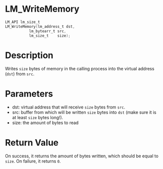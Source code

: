 # LM_WriteMemory

```c
LM_API lm_size_t
LM_WriteMemory(lm_address_t dst,
           lm_bytearr_t src,
           lm_size_t    size);
```

# Description

Writes `size` bytes of memory in the calling process into the virtual address (`dst`) from `src`.

# Parameters

- dst: virtual address that will receive `size` bytes from `src`.
- src: buffer from which will be written `size` bytes into `dst` (make sure it is at least `size` bytes long!).
- size: the amount of bytes to read

# Return Value

On success, it returns the amount of bytes written, which should be equal to `size`. On failure, it returns `0`.

